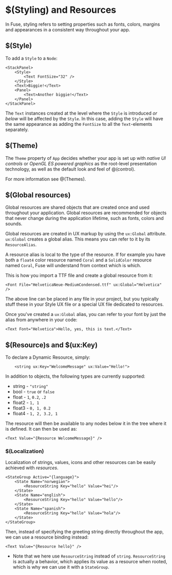 # $(Styling) and Resources

In Fuse, styling refers to setting properties such as fonts, colors, margins and appearances in a consistent way throughout your app.

## $(Style)

To add a `Style` to a `Node`:

	<StackPanel>
		<Style>
			<Text FontSize="32" />
		</Style>
		<Text>Biggie!</Text>
		<Panel>
			<Text>Another biggie!</Text>
		</Panel>
	</StackPanel>

The `Text` instances created at the level where the `Style` is introduced _or below_ will be affected by the `Style`. In this case, adding the `Style` will have the same appearance as adding the `FontSize` to all the `Text`-elements separately.

## $(Theme)

The `Theme` property of `App` decides whether your app is set up with *native UI controls* or *OpenGL ES powered graphics* as the root-level presentation technology, as well as the default look and feel of @(control).

For more information see @(Themes).

## $(Global resources)

Global resources are shared objects that are created once and used throughout your application. Global resources are recommended for objects that never change during the application lifetime, such as fonts, colors and sounds.

Global resources are created in UX markup by using the `ux:Global` attribute. `ux:Global` creates a global alias. This means you can refer to it by its `ResourceAlias`.

A resource alias is local to the type of the resource. If for example you have both a `float4` color resource named `Coral` and a `SolidColor` resource named `Coral`, Fuse will understand from context which is which.

This is how you import a TTF file and create a global resource from it:

	<Font File="HelveticaNeue-MediumCondensed.ttf" ux:Global="Helvetica" />

The above line can be placed in any file in your project, but you typically stuff these in your Style UX file or a special UX file dedicated to resources.

Once you've created a `ux:Global` alias, you can refer to your font by just the alias from anywhere in your code:

	<Text Font="Helvetica">Hello, yes, this is text.</Text>

## $(Resource)s and $(ux:Key)

To declare a Dynamic Resource, simply:

```
	<string ux:Key="WelcomeMessage" ux:Value="Hello!">
```

In addition to objects, the following types are currently supported:

* string - `"string"`
* bool - `true` or `false`
* float - `1`, `0.2`, `.2`
* float2 - `1, 1`
* float3 - `0, 1, 0.2`
* float4 - `1, 2, 3.2, 1`

The resource will then be available to any nodes below it in the tree where it is defined. It can then be used as:

	<Text Value="{Resource WelcomeMessage}" />

### $(Localization)

Localization of strings, values, icons and other resources can be easily achieved with *resources*.

    <StateGroup Active="{language}">
		<State Name="norwegian">
			<ResourceString Key="hello" Value="hei"/>
		</State>
		<State Name="english">
			<ResourceString Key="hello" Value="hello"/>
		</State>
		<State Name="spanish">
			<ResourceString Key="hello" Value="hola"/>
		</State>
	</StateGroup>

Then, instead of specifying the greeting string directly throughout the app, we can use a resource binding instead:

	<Text Value="{Resource hello}" />

* Note that we here use `ResourceString` instead of `string`. `ResourceString` is actually a behavior, which applies its value as a resource when rooted, which is why we can use it with a `StateGroup`.


<!--## The anatomy of controls

TODO: Explain appearances, overlays, child/parent, how

## Tweaking existing styles

- InheritStyle = false ? -->
